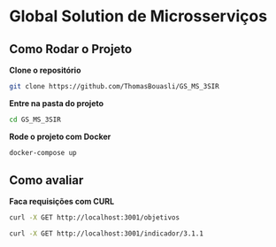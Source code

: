 # Global Solution de Microsserviços

## Como Rodar o Projeto

**Clone o repositório**

```bash
git clone https://github.com/ThomasBouasli/GS_MS_3SIR
```

**Entre na pasta do projeto**

```bash
cd GS_MS_3SIR
```

**Rode o projeto com Docker**

```bash
docker-compose up
```

## Como avaliar

**Faca requisições com CURL**

```bash
curl -X GET http://localhost:3001/objetivos
```

```bash
curl -X GET http://localhost:3001/indicador/3.1.1
```
